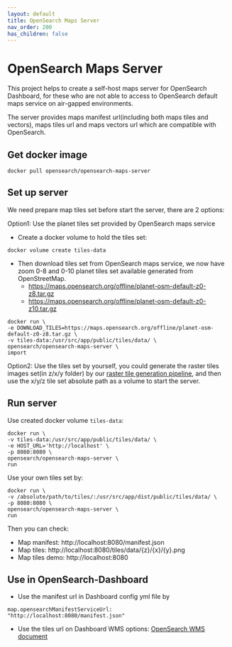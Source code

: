 ```yaml
---
layout: default
title: OpenSearch Maps Server
nav_order: 200
has_children: false
---
```


# OpenSearch Maps Server

This project helps to create a self-host maps server for OpenSearch Dashboard, for these who are not able to access to OpenSearch default maps service on air-gapped environments.

The server provides maps manifest url(including both maps tiles and vectors), maps tiles url and maps vectors url which are compatible with OpenSearch.

## Get docker image

```
docker pull opensearch/opensearch-maps-server
```

## Set up server
We need prepare map tiles set before start the server, there are 2 options:

Option1: Use the planet tiles set provided by OpenSearch maps service

* Create a docker volume to hold the tiles set:
```
docker volume create tiles-data
```
* Then download tiles set from OpenSearch maps service, we now have zoom 0-8 and 0-10 planet tiles set available generated from OpenStreetMap.
  * https://maps.opensearch.org/offline/planet-osm-default-z0-z8.tar.gz
  * https://maps.opensearch.org/offline/planet-osm-default-z0-z10.tar.gz

```
docker run \
-e DOWNLOAD_TILES=https://maps.opensearch.org/offline/planet-osm-default-z0-z8.tar.gz \
-v tiles-data:/usr/src/app/public/tiles/data/ \
opensearch/opensearch-maps-server \
import
```

Option2: Use the tiles set by yourself, you could generate the raster tiles images set(in z/x/y folder) by our [raster tile generation pipeline](https://github.com/opensearch-project/maps/tree/main/tiles-generation/cdk), and then use the x/y/z tile set absolute path as a volume to start the server.

## Run server
Use created docker volume ``tiles-data``:
```
docker run \
-v tiles-data:/usr/src/app/public/tiles/data/ \
-e HOST_URL='http://localhost' \
-p 8080:8080 \
opensearch/opensearch-maps-server \
run
```

Use your own tiles set by:
```
docker run \
-v /absolute/path/to/tiles/:/usr/src/app/dist/public/tiles/data/ \
-p 8080:8080 \
opensearch/opensearch-maps-server \
run
```
Then you can check:
* Map manifest: http://localhost:8080/manifest.json
* Map tiles: http://localhost:8080/tiles/data/{z}/{x}/{y}.png
* Map tiles demo: http://localhost:8080

## Use in OpenSearch-Dashboard
* Use the manifest url in Dashboard config yml file by 
```
map.opensearchManifestServiceUrl: "http://localhost:8080/manifest.json"
```

* Use the tiles url on Dashboard WMS options: [OpenSearch WMS document](https://opensearch.org/docs/latest/dashboards/maptiles/)